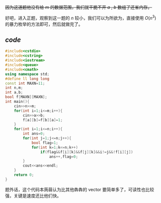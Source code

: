 ~~因为这道题他没有给 $m$ 的数据范围，我们就干脆不开 $a$ , $b$ 数组了还省内存。~~

好吧，进入正题，观察到这一题的 $n$ 较小，我们可以为所欲为，直接使用 $O(n^3)$ 的暴力枚举的方法即可，然后就做完了。

## _code_
```cpp
#include<cstdio>
#include<cstring>
#include<iostream>
#include<queue>
#include<cmath>
using namespace std;
#define ll long long
const int MAXN=11;
int n,m;
int a,b;
bool f[MAXN][MAXN];
int main(){
	cin>>n>>m;
	for(int i=1;i<=m;i++){
		cin>>a>>b;
		f[a][b]=f[b][a]=1;
	}
	for(int i=1;i<=n;i++){
		int ans=0;
		for(int j=1;j<=n;j++){
			bool flag=1;
			for(int k=1;k<=n;k++)
				if(flag&&f[i][k]&&f[j][k]&&i!=j&&!f[i][j])
					ans++,flag=0;
		}
		cout<<ans<<endl;
	}
	return 0;
}
```
 题外话，这个代码本蒟蒻认为比其他犇犇的 vector 要简单多了，可读性也比较强，关键是速度还比他们快。